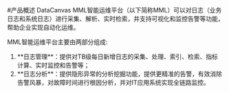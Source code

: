 #产品概述
DataCanvas MML智能运维平台（以下简称MML）可以对日志（业务日志和系统日志）进行采集、解析、实时检索，并支持可视化和监控告警等功能，帮助企业实现自动化运维。


MML智能运维平台主要由两部分组成:
<ol>
<li>**日志管理**：提供对TB级每日新增日志的采集、处理、索引、检索、指标计算、实时监控和告警等；
<li>**日志分析**：提供隐形异常的分析挖掘功能，提供更精准的告警，有效消除告警风暴，对故障时间进行根因分析，并对IT应用系统实现全链路监控。
</ol>